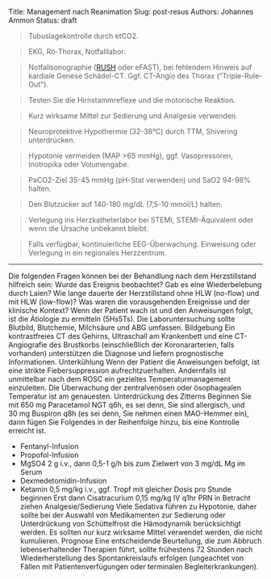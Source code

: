 Title: Management nach Reanimation
Slug: post-resus
Authors: Johannes Ammon
Status: draft

> Tubuslagekontrolle durch etCO2.

> EKG, Rö-Thorax, Notfalllabor.

> Notfallsonographie ([RUSH](hypotonie#RUSH) oder eFAST), bei fehlendem Hinweis auf kardiale Genese Schädel-CT. Ggf. CT-Angio des Thorax ("Triple-Rule-Out").

> Testen Sie die Hirnstammreflexe und die motorische Reaktion.

> Kurz wirksame Mittel zur Sedierung und Analgesie verwenden.

> Neuroprotektive Hypothermie (32-36°C) durch TTM, Shivering unterdrücken.

> Hypotonie vermeiden (MAP >65&nbsp;mmHg), ggf. Vasopressoren, Inotropika oder Volumengabe.

> PaCO2-Ziel 35-45&nbsp;mmHg (pH-Stat verwenden) und SaO2 94-98% halten.

> Den Blutzucker auf 140-180&nbsp;mg/dL (7,5-10 mmol/L) halten.

> Verlegung ins Herzkatheterlabor bei STEMI, STEMI-Äquivalent oder wenn die Ursache unbekannt bleibt.

> Falls verfügbar, kontinuierliche EEG-Überwachung. Einweisung oder Verlegung in ein regionales Herzzentrum.

<hr/>
Die folgenden Fragen können bei der Behandlung nach dem Herzstillstand hilfreich sein:
Wurde das Ereignis beobachtet? Gab es eine Wiederbelebung durch Laien?
Wie lange dauerte der Herzstillstand ohne HLW (no-flow) und mit HLW (low-flow)? Was waren die vorausgehenden Ereignisse und der klinische Kontext?
Wenn der Patient wach ist und den Anweisungen folgt, ist die Ätiologie zu ermitteln (5Hs5Ts). Die Laboruntersuchung sollte Blutbild, Blutchemie, Milchsäure und ABG umfassen.
Bildgebung
Ein kontrastfreies CT des Gehirns, Ultraschall am Krankenbett und eine CT-Angiografie des Brustkorbs (einschließlich der Koronararterien, falls vorhanden) unterstützen die Diagnose und liefern prognostische Informationen.
Unterkühlung
Wenn der Patient die Anweisungen befolgt, ist eine strikte Fiebersuppression aufrechtzuerhalten. Andernfalls ist unmittelbar nach dem ROSC ein gezieltes Temperaturmanagement einzuleiten. Die Überwachung der zentralvenösen oder ösophagealen Temperatur ist am genauesten.
Unterdrückung des Zitterns
Beginnen Sie mit 650&nbsp;mg Paracetamol NGT q6h, es sei denn, Sie sind allergisch, und 30&nbsp;mg Buspiron q8h (es sei denn, Sie nehmen einen MAO-Hemmer ein), dann fügen Sie Folgendes in der Reihenfolge hinzu, bis eine Kontrolle erreicht ist.

+ Fentanyl-Infusion
+ Propofol-Infusion
+ MgSO4 2 g i.v., dann 0,5-1 g/h bis zum Zielwert von 3&nbsp;mg/dL Mg im Serum
+ Dexmedetomidin-Infusion
+ Ketamin 0,5&nbsp;mg/kg i.v., ggf. Tropf mit gleicher Dosis pro Stunde beginnen
Erst dann Cisatracurium 0,15&nbsp;mg/kg IV q1hr PRN in Betracht ziehen
Analgesie/Sedierung
Viele Sedativa führen zu Hypotonie, daher sollte bei der Auswahl von Medikamenten zur Sedierung oder Unterdrückung von Schüttelfrost die Hämodynamik berücksichtigt werden. Es sollten nur kurz wirksame Mittel verwendet werden, die nicht kumulieren.
Prognose
Eine entscheidende Beurteilung, die zum Abbruch lebenserhaltender Therapien führt, sollte frühestens 72 Stunden nach Wiederherstellung des Spontankreislaufs erfolgen (ungeachtet von Fällen mit Patientenverfügungen oder terminalen Begleiterkrankungen).
